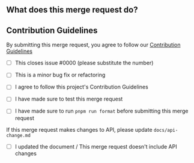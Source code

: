 <!-- Thanks for taking the time to make Firefish better! -->

## What does this merge request do?
<!-- Please give us a brief description of what this merge request does. -->


## Contribution Guidelines
By submitting this merge request, you agree to follow our [Contribution Guidelines](https://firefish.dev/firefish/firefish/-/blob/develop/CONTRIBUTING.md)
- [ ] This closes issue #0000 (please substitute the number)
- [ ] This is a minor bug fix or refactoring

- [ ] I agree to follow this project's Contribution Guidelines
- [ ] I have made sure to test this merge request
- [ ] I have made sure to run `pnpm run format` before submitting this merge request

If this merge request makes changes to API, please update `docs/api-change.md`
- [ ] I updated the document / This merge request doesn't include API changes

<!-- Uncomment if your merge request has multiple authors -->
<!-- Co-authored-by: Name <email@example.com> -->
